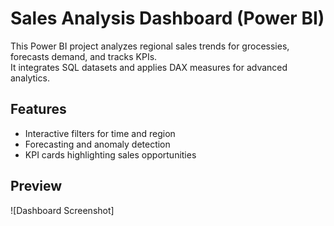 
# Sales Analysis Dashboard (Power BI)
This Power BI project analyzes regional sales trends for grocessies, forecasts demand, and tracks KPIs.  
It integrates SQL datasets and applies DAX measures for advanced analytics.

## Features
- Interactive filters for time and region  
- Forecasting and anomaly detection  
- KPI cards highlighting sales opportunities  

## Preview
![Dashboard Screenshot]

